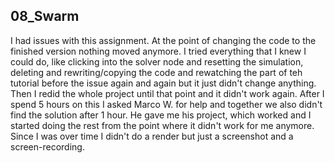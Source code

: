 ## 08_Swarm

I had issues with this assignment. At the point of changing the code to the finished version nothing moved anymore. I tried everything that I knew I could do, like clicking into the solver node and resetting the simulation, deleting and rewriting/copying the code and rewatching the part of teh tutorial before the issue again and again but it just didn't change anything. Then I redid the whole project until that point and it didn't work again. After I spend 5 hours on this I asked Marco W. for help and together we also didn't find the solution after 1 hour. He gave me his project, which worked and I started doing the rest from the point where it didn't work for me anymore. Since I was over time I didn't do a render but just a screenshot and a screen-recording.